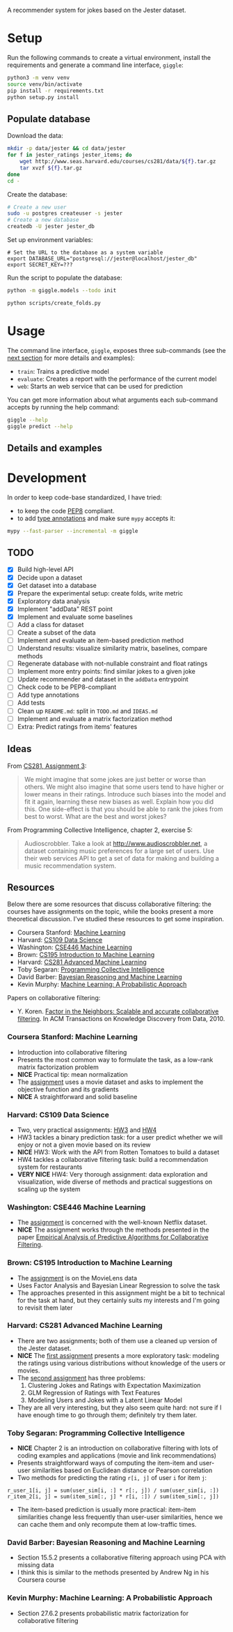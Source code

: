 A recommender system for jokes based on the Jester dataset.

# Setup

Run the following commands to create a virtual environment, install the requirements and generate a command line interface, `giggle`:

```bash
python3 -m venv venv
source venv/bin/activate
pip install -r requirements.txt
python setup.py install
```

## Populate database

Download the data:

```bash
mkdir -p data/jester && cd data/jester
for f in jester_ratings jester_items; do
    wget http://www.seas.harvard.edu/courses/cs281/data/${f}.tar.gz
    tar xvzf ${f}.tar.gz
done
cd -
```

Create the database:

```bash
# Create a new user
sudo -u postgres createuser -s jester
# Create a new database
createdb -U jester jester_db
```

Set up environment variables:

```
# Set the URL to the database as a system variable
export DATABASE_URL="postgresql://jester@localhost/jester_db"
export SECRET_KEY=???
```

Run the script to populate the database:

```bash
python -m giggle.models --todo init
```

```bash
python scripts/create_folds.py
```

# Usage

The command line interface, `giggle`, exposes three sub-commands (see the [next section](#details-and-examples) for more details and examples):

* `train`: Trains a predictive model
* `evaluate`: Creates a report with the performance of the current model
* `web`: Starts an web service that can be used for prediction

You can get more information about what arguments each sub-command accepts by running the help command:

```bash
giggle --help
giggle predict --help
```

## Details and examples

# Development

In order to keep code-base standardized, I have tried:

* to keep the code [PEP8](ihttps://www.python.org/dev/peps/pep-0008/) compliant.
* to add [type annotations](https://docs.python.org/3/library/typing.html) and make sure `mypy` accepts it:

```bash
mypy --fast-parser --incremental -m giggle
```

## TODO

- [x] Build high-level API
- [x] Decide upon a dataset
- [x] Get dataset into a database
- [x] Prepare the experimental setup: create folds, write metric
- [x] Exploratory data analysis
- [x] Implement "addData" REST point
- [x] Implement and evaluate some baselines
- [ ] Add a class for dataset
- [ ] Create a subset of the data
- [ ] Implement and evaluate an item-based prediction method
- [ ] Understand results: visualize similarity matrix, baselines, compare methods
- [ ] Regenerate database with not-nullable constraint and float ratings
- [ ] Implement more entry points: find similar jokes to a given joke
- [ ] Update recommender and dataset in the `addData` entrypoint
- [ ] Check code to be PEP8-compliant
- [ ] Add type annotations
- [ ] Add tests
- [ ] Clean up `README.md`: split in `TODO.md` and `IDEAS.md`
- [ ] Implement and evaluate a matrix factorization method
- [ ] Extra: Predict ratings from items' features

## Ideas

From [CS281, Assignment 3](http://www.seas.harvard.edu/courses/cs281/files/assignment-3.pdf):

> We might imagine that some jokes are just better or worse than others. We might also imagine that some users tend to have higher or lower means in their ratings. Introduce such biases into the model and fit it again, learning these new biases as well. Explain how you did this. One side-effect is that you should be able to rank the jokes from best to worst. What are the best and worst jokes?

From Programming Collective Intelligence, chapter 2, exercise 5:

> Audioscrobbler. Take a look at http://www.audioscrobbler.net, a dataset containing music preferences for a large set of users. Use their web services API to get a set of data for making and building a music recommendation system.

## Resources

Below there are some resources that discuss collaborative filtering: the courses have assignments on the topic, while the books present a more theoretical discussion. I've studied these resources to get some inspiration.

- Coursera Stanford: [Machine Learning](http://www.holehouse.org/mlclass/)
- Harvard: [CS109 Data Science](http://cs109.github.io/2015/)
- Washington: [CSE446 Machine Learning](https://courses.cs.washington.edu/courses/cse446/15sp/)
- Brown: [CS195 Introduction to Machine Learning](http://cs.brown.edu/courses/cs195-5/spring2012/)
- Harvard: [CS281 Advanced Machine Learning](http://www.seas.harvard.edu/courses/cs281/)
- Toby Segaran: [Programming Collective Intelligence](https://www.amazon.com/Programming-Collective-Intelligence-Building-Applications/dp/0596529325/ref=sr_1_1?ie=UTF8&qid=1488878344&sr=8-1&keywords=programming+collective)
- David Barber: [Bayesian Reasoning and Machine Learning](https://www.amazon.com/Bayesian-Reasoning-Machine-Learning-Barber/dp/0521518148/ref=sr_1_1?ie=UTF8&qid=1488878372&sr=8-1&keywords=bayesian+reasoning+and+machine+learning)
- Kevin Murphy: [Machine Learning: A Probabilistic Approach](https://www.amazon.com/Machine-Learning-Probabilistic-Perspective-Computation/dp/0262018020/ref=sr_1_1?ie=UTF8&qid=1488878389&sr=8-1&keywords=machine+learning+a+probabilistic+perspective)

Papers on collaborative filtering:

- Y. Koren. [Factor in the Neighbors: Scalable and accurate collaborative filtering](http://courses.ischool.berkeley.edu/i290-dm/s11/SECURE/a1-koren.pdf). In ACM Transactions on Knowledge Discovery from Data, 2010.

### Coursera Stanford: Machine Learning

- Introduction into collaborative filtering
- Presents the most common way to formulate the task, as a low-rank matrix factorization problem
- **NICE** Practical tip: mean normalization
- The [assignment](https://github.com/gopaczewski/coursera-ml/blob/master/mlclass-ex8-005/ex8.pdf) uses a movie dataset and asks to implement the objective function and its gradients
- **NICE** A straightforward and solid baseline

### Harvard: CS109 Data Science

- Two, very practical assignments: [HW3](https://github.com/cs109/content/blob/master/HW3.ipynb) and [HW4](https://github.com/cs109/content/blob/master/HW4.ipynb)
- HW3 tackles a binary prediction task: for a user predict whether we will enjoy or not a given movie based on its review
- **NICE** HW3: Work with the API from Rotten Tomatoes to build a dataset
- HW4 tackles a collaborative filtering task: build a recommendation system for restaurants
- **VERY NICE** HW4: Very thorough assignment: data exploration and visualization, wide diverse of methods and practical suggestions on scaling up the system

### Washington: CSE446 Machine Learning

- The [assignment](https://courses.cs.washington.edu/courses/cse446/15sp/assignments/2/) is concerned with the well-known Netflix dataset.
- **NICE** The assignment works through the methods presented in the paper [Empirical Analysis of Predictive Algorithms for Collaborative Filtering](https://courses.cs.washington.edu/courses/cse446/15sp/assignments/2/algsweb.pdf).

### Brown: CS195 Introduction to Machine Learning

- The [assignment](http://cs.brown.edu/courses/cs195-5/spring2012/homework/hw9.pdf) is on the MovieLens data
- Uses Factor Analysis and Bayesian Linear Regression to solve the task
- The approaches presented in this assignment might be a bit to technical for the task at hand, but they certainly suits my interests and I'm going to revisit them later

### Harvard: CS281 Advanced Machine Learning

- There are two assignments; both of them use a cleaned up version of the Jester dataset.
- **NICE** The [first assignment](http://www.seas.harvard.edu/courses/cs281/files/assignment-1.pdf) presents a more exploratory task: modeling the ratings using various distributions without knowledge of the users or movies.
- The [second assignment](http://www.seas.harvard.edu/courses/cs281/files/assignment-3.pdf) has three problems:
  1. Clustering Jokes and Ratings with Expectation Maximization
  2. GLM Regression of Ratings with Text Features
  3. Modeling Users and Jokes with a Latent Linear Model
- They are all very interesting, but they also seem quite hard: not sure if I have enough time to go through them; definitely try them later.

### Toby Segaran: Programming Collective Intelligence

- **NICE** Chapter 2 is an introduction on collaborative filtering with lots of coding examples and applications (movie and link recommendations)
- Presents straightforward ways of computing the item-item and user-user similarities based on Euclidean distance or Pearson correlation
- Two methods for predicting the rating `r[i, j]` of user `i` for item `j`:

```
r_user_1[i, j] = sum(user_sim[i, :] * r[:, j]) / sum(user_sim[i, :])
r_item_2[i, j] = sum(item_sim[:, j] * r[i, :]) / sum(item_sim[:, j])
```

- The item-based prediction is usually more practical: item-item similarities change less frequently than user-user similarities, hence we can cache them and only recompute them at low-traffic times.

### David Barber: Bayesian Reasoning and Machine Learning

- Section 15.5.2 presents a collaborative filtering approach using PCA with missing data
- I think this is similar to the methods presented by Andrew Ng in his Coursera course

### Kevin Murphy: Machine Learning: A Probabilistic Approach

- Section 27.6.2 presents probabilistic matrix factorization for collaborative filtering
